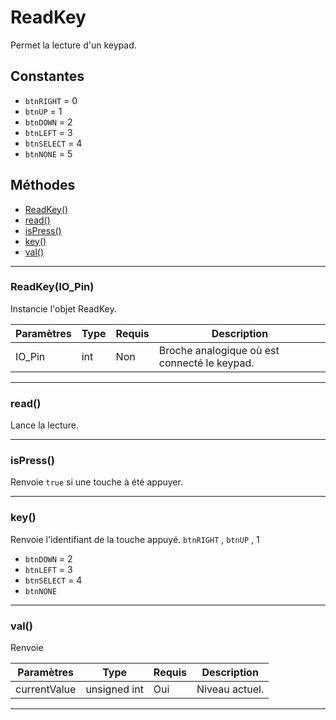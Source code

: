 # ReadKey
Permet la lecture d'un keypad.

## Constantes
 * `btnRIGHT` = 0
 * `btnUP` = 1
 * `btnDOWN` = 2
 * `btnLEFT` = 3
 * `btnSELECT` = 4
 * `btnNONE` = 5

## Méthodes
* [ReadKey()](#readkeyio_pin)
* [read()](#read)
* [isPress()](#ispress)
* [key()](#key)
* [val()](#val)

-------------

### ReadKey(IO_Pin)
Instancie l'objet ReadKey.

Paramètres	  | Type | Requis | Description
------------- | ---- | ------ | -----------
IO_Pin	      | int  | Non	  | Broche analogique où est connecté le keypad.


-------------

### read()
Lance la lecture.


-------------

### isPress()
Renvoie `true` si une touche à été appuyer.


-------------

### key()
Renvoie l'identifiant de la touche appuyé.
`btnRIGHT` , `btnUP` , 1
 * `btnDOWN` = 2
 * `btnLEFT` = 3
 * `btnSELECT` = 4
 * `btnNONE`

-------------

### val()
Renvoie

Paramètres	 | Type			| Requis | Description
------------ | ------------ | ------ | -----------
currentValue | unsigned int | Oui	  | Niveau actuel.


-------------
